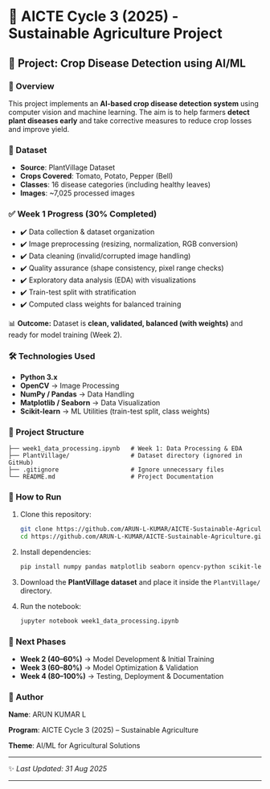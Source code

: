 # 🌱 AICTE Cycle 3 (2025) - Sustainable Agriculture Project

## 📌 Project: Crop Disease Detection using AI/ML

### 📖 Overview

This project implements an **AI-based crop disease detection system** using computer vision and machine learning. The aim is to help farmers **detect plant diseases early** and take corrective measures to reduce crop losses and improve yield.

### 📂 Dataset

* **Source**: PlantVillage Dataset
* **Crops Covered**: Tomato, Potato, Pepper (Bell)
* **Classes**: 16 disease categories (including healthy leaves)
* **Images**: \~7,025 processed images

### ✅ Week 1 Progress (30% Completed)

* ✔️ Data collection & dataset organization
* ✔️ Image preprocessing (resizing, normalization, RGB conversion)
* ✔️ Data cleaning (invalid/corrupted image handling)
* ✔️ Quality assurance (shape consistency, pixel range checks)
* ✔️ Exploratory data analysis (EDA) with visualizations
* ✔️ Train-test split with stratification
* ✔️ Computed class weights for balanced training

📊 **Outcome:** Dataset is **clean, validated, balanced (with weights)** and ready for model training (Week 2).

### 🛠️ Technologies Used

* **Python 3.x**
* **OpenCV** → Image Processing
* **NumPy / Pandas** → Data Handling
* **Matplotlib / Seaborn** → Data Visualization
* **Scikit-learn** → ML Utilities (train-test split, class weights)

### 📂 Project Structure

```
├── week1_data_processing.ipynb   # Week 1: Data Processing & EDA
├── PlantVillage/                 # Dataset directory (ignored in GitHub)
├── .gitignore                    # Ignore unnecessary files
└── README.md                     # Project Documentation
```

### 🚀 How to Run

1. Clone this repository:

   ```bash
   git clone https://github.com/ARUN-L-KUMAR/AICTE-Sustainable-Agriculture.git
   cd https://github.com/ARUN-L-KUMAR/AICTE-Sustainable-Agriculture.git
   ```
2. Install dependencies:

   ```bash
   pip install numpy pandas matplotlib seaborn opencv-python scikit-learn
   ```
3. Download the **PlantVillage dataset** and place it inside the `PlantVillage/` directory.
4. Run the notebook:

   ```bash
   jupyter notebook week1_data_processing.ipynb
   ```

### 📅 Next Phases

* **Week 2 (40–60%)** → Model Development & Initial Training
* **Week 3 (60–80%)** → Model Optimization & Validation
* **Week 4 (80–100%)** → Testing, Deployment & Documentation

### 👤 Author

**Name**: ARUN KUMAR L

**Program**: AICTE Cycle 3 (2025) – Sustainable Agriculture

**Theme**: AI/ML for Agricultural Solutions

---

✨ *Last Updated: 31 Aug 2025*

---
